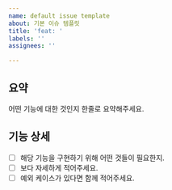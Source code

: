 ```yaml
---
name: default issue template
about: 기본 이슈 템플릿
title: 'feat: '
labels: ''
assignees: ''

---
```


## 요약
어떤 기능에 대한 것인지 한줄로 요약해주세요.

## 기능 상세
- [ ] 해당 기능을 구현하기 위해 어떤 것들이 필요한지.
- [ ] 보다 자세하게 적어주세요.
- [ ] 예외 케이스가 있다면 함께 적어주세요.
